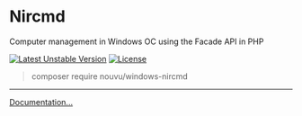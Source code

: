 # Nircmd
Computer management in Windows OC using the Facade API in PHP

[![Latest Unstable Version](https://poser.pugx.org/Nouvu/config/v)](https://packagist.org/packages/nouvu/windows-nircmd) [![License](https://poser.pugx.org/nouvu/windows-nircmd/license)](https://packagist.org/packages/nouvu/windows-nircmd)

> composer require nouvu/windows-nircmd

***

[Documentation...](https://nircmd.nirsoft.net/)
